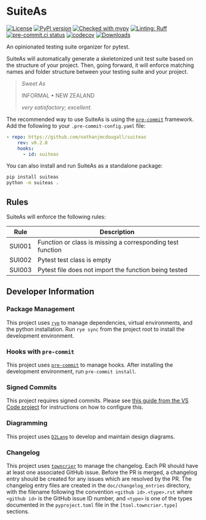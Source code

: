 # SuiteAs

<!-- badges: start -->
[![License](https://img.shields.io/github/license/nathanjmcdougall/suiteas)](https://github.com/nathanjmcdougall/suiteas/blob/main/LICENSE.txt)
[![PyPI version](https://badge.fury.io/py/suiteas.svg)](https://badge.fury.io/py/suiteas)
[![Checked with mypy](https://www.mypy-lang.org/static/mypy_badge.svg)](https://mypy-lang.org/)
[![Linting: Ruff](https://img.shields.io/badge/linting-ruff-yellowgreen)](https://github.com/charliermarsh/ruff)
[![pre-commit.ci status](https://results.pre-commit.ci/badge/github/nathanjmcdougall/suiteas/main.svg)](https://results.pre-commit.ci/latest/github/nathanjmcdougall/suiteas/main)
[![codecov](https://codecov.io/gh/nathanjmcdougall/suiteas/branch/develop/graph/badge.svg?token=OUHWT2NL8O)](https://codecov.io/gh/nathanjmcdougall/suiteas)
[![Downloads](https://static.pepy.tech/badge/suiteas)](https://pepy.tech/project/suiteas)
<!-- badges: end -->

An opinionated testing suite organizer for pytest.

SuiteAs will automatically generate a skeletonized unit test suite based on the
structure of your project. Then, going forward, it will enforce matching names and folder structure between your testing suite and your project.

> _Sweet As_
>
> INFORMAL • NEW ZEALAND
>
> _very satisfactory; excellent._

The recommended way to use SuiteAs is using the [`pre-commit`](https://pre-commit.com/) framework. Add the following to your `.pre-commit-config.yaml` file:

```yaml
- repo: https://github.com/nathanjmcdougall/suiteas
    rev: v0.2.0
    hooks:
      - id: suiteas
```

You can also install and run SuiteAs as a standalone package:

```bash
pip install suiteas
python -m suiteas .
```

## Rules

SuiteAs will enforce the following rules:

| Rule | Description |
| ---- | ----------- |
| SUI001 | Function or class is missing a corresponding test function |
| SUI002 | Pytest test class is empty |
| SUI003 | Pytest file does not import the function being tested |

## Developer Information

### Package Management

This project uses [`rye`](https://rye-up.com/) to manage dependencies, virtual environments, and the python installation. Run `rye sync` from the project root to install the development environment.

### Hooks with `pre-commit`

This project uses [`pre-commit`](https://pre-commit.com/) to manage hooks. After installing the development environment, run `pre-commit install`.

### Signed Commits

This project requires signed commits. Please see [this guide from the VS Code project](https://github.com/microsoft/vscode/wiki/Commit-Signing) for instructions on how to configure this.

### Diagramming

This project uses [`D2Lang`](https://d2lang.com/) to develop and maintain design diagrams.

### Changelog

This project uses [`towncrier`](https://github.com/twisted/towncrier) to manage the changelog. Each PR should have at least one associated GitHub issue. Before the PR is merged, a changelog entry  should be created for any issues which are resolved by the PR. The changelog entry files are created in the `doc/changelog_entries` directory, with the filename following the convention `<github id>.<type>.rst` where `<github id>` is the GitHub issue ID number, and `<type>` is one of the types documented in the `pyproject.toml` file in the `[tool.towncrier.type]` sections.
